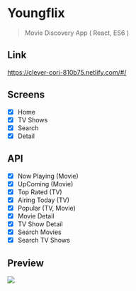 # Youngflix

> Movie Discovery App ( React, ES6 )

## Link

https://clever-cori-810b75.netlify.com/#/

## Screens

-   [x] Home
-   [x] TV Shows
-   [x] Search
-   [x] Detail

## API

-   [x] Now Playing (Movie)
-   [x] UpComing (Movie)
-   [x] Top Rated (TV)
-   [x] Airing Today (TV)
-   [x] Popular (TV, Movie)
-   [x] Movie Detail
-   [x] TV Show Detail
-   [x] Search Movies
-   [x] Search TV Shows

## Preview

<img src="https://drive.google.com/uc?export=download&id=1KG9UT0xY3k3kRt2mOaMlLWIwtYfgXKy4">
